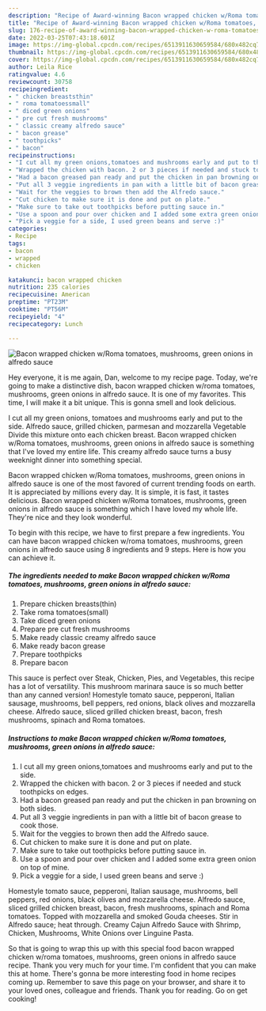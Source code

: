 ```yaml
---
description: "Recipe of Award-winning Bacon wrapped chicken w/Roma tomatoes, mushrooms, green onions in alfredo sauce"
title: "Recipe of Award-winning Bacon wrapped chicken w/Roma tomatoes, mushrooms, green onions in alfredo sauce"
slug: 176-recipe-of-award-winning-bacon-wrapped-chicken-w-roma-tomatoes-mushrooms-green-onions-in-alfredo-sauce
date: 2022-03-25T07:43:18.601Z
image: https://img-global.cpcdn.com/recipes/6513911630659584/680x482cq70/bacon-wrapped-chicken-wroma-tomatoes-mushrooms-green-onions-in-alfredo-sauce-recipe-main-photo.jpg
thumbnail: https://img-global.cpcdn.com/recipes/6513911630659584/680x482cq70/bacon-wrapped-chicken-wroma-tomatoes-mushrooms-green-onions-in-alfredo-sauce-recipe-main-photo.jpg
cover: https://img-global.cpcdn.com/recipes/6513911630659584/680x482cq70/bacon-wrapped-chicken-wroma-tomatoes-mushrooms-green-onions-in-alfredo-sauce-recipe-main-photo.jpg
author: Leila Rice
ratingvalue: 4.6
reviewcount: 30758
recipeingredient:
- " chicken breaststhin"
- " roma tomatoessmall"
- " diced green onions"
- " pre cut fresh mushrooms"
- " classic creamy alfredo sauce"
- " bacon grease"
- " toothpicks"
- " bacon"
recipeinstructions:
- "I cut all my green onions,tomatoes and mushrooms early and put to the side."
- "Wrapped the chicken with bacon. 2 or 3 pieces if needed and stuck toothpicks on edges."
- "Had a bacon greased pan ready and put the chicken in pan browning on both sides."
- "Put all 3 veggie ingredients in pan with a little bit of bacon grease to cook those."
- "Wait for the veggies to brown then add the Alfredo sauce."
- "Cut chicken to make sure it is done and put on plate."
- "Make sure to take out toothpicks before putting sauce in."
- "Use a spoon and pour over chicken and I added some extra green onion on top of mine."
- "Pick a veggie for a side, I used green beans and serve :)"
categories:
- Recipe
tags:
- bacon
- wrapped
- chicken

katakunci: bacon wrapped chicken 
nutrition: 235 calories
recipecuisine: American
preptime: "PT23M"
cooktime: "PT56M"
recipeyield: "4"
recipecategory: Lunch

---
```



![Bacon wrapped chicken w/Roma tomatoes, mushrooms, green onions in alfredo sauce](https://img-global.cpcdn.com/recipes/6513911630659584/680x482cq70/bacon-wrapped-chicken-wroma-tomatoes-mushrooms-green-onions-in-alfredo-sauce-recipe-main-photo.jpg)

Hey everyone, it is me again, Dan, welcome to my recipe page. Today, we're going to make a distinctive dish, bacon wrapped chicken w/roma tomatoes, mushrooms, green onions in alfredo sauce. It is one of my favorites. This time, I will make it a bit unique. This is gonna smell and look delicious.

I cut all my green onions, tomatoes and mushrooms early and put to the side. Alfredo sauce, grilled chicken, parmesan and mozzarella Vegetable Divide this mixture onto each chicken breast. Bacon wrapped chicken w/Roma tomatoes, mushrooms, green onions in alfredo sauce is something that I&#39;ve loved my entire life. This creamy alfredo sauce turns a busy weeknight dinner into something special.

Bacon wrapped chicken w/Roma tomatoes, mushrooms, green onions in alfredo sauce is one of the most favored of current trending foods on earth. It is appreciated by millions every day. It is simple, it is fast, it tastes delicious. Bacon wrapped chicken w/Roma tomatoes, mushrooms, green onions in alfredo sauce is something which I have loved my whole life. They're nice and they look wonderful.


To begin with this recipe, we have to first prepare a few ingredients. You can have bacon wrapped chicken w/roma tomatoes, mushrooms, green onions in alfredo sauce using 8 ingredients and 9 steps. Here is how you can achieve it.

<!--inarticleads1-->

##### The ingredients needed to make Bacon wrapped chicken w/Roma tomatoes, mushrooms, green onions in alfredo sauce:

1. Prepare  chicken breasts(thin)
1. Take  roma tomatoes(small)
1. Take  diced green onions
1. Prepare  pre cut fresh mushrooms
1. Make ready  classic creamy alfredo sauce
1. Make ready  bacon grease
1. Prepare  toothpicks
1. Prepare  bacon


This sauce is perfect over Steak, Chicken, Pies, and Vegetables, this recipe has a lot of versatility. This mushroom marinara sauce is so much better than any canned version! Homestyle tomato sauce, pepperoni, Italian sausage, mushrooms, bell peppers, red onions, black olives and mozzarella cheese. Alfredo sauce, sliced grilled chicken breast, bacon, fresh mushrooms, spinach and Roma tomatoes. 

<!--inarticleads2-->

##### Instructions to make Bacon wrapped chicken w/Roma tomatoes, mushrooms, green onions in alfredo sauce:

1. I cut all my green onions,tomatoes and mushrooms early and put to the side.
1. Wrapped the chicken with bacon. 2 or 3 pieces if needed and stuck toothpicks on edges.
1. Had a bacon greased pan ready and put the chicken in pan browning on both sides.
1. Put all 3 veggie ingredients in pan with a little bit of bacon grease to cook those.
1. Wait for the veggies to brown then add the Alfredo sauce.
1. Cut chicken to make sure it is done and put on plate.
1. Make sure to take out toothpicks before putting sauce in.
1. Use a spoon and pour over chicken and I added some extra green onion on top of mine.
1. Pick a veggie for a side, I used green beans and serve :)


Homestyle tomato sauce, pepperoni, Italian sausage, mushrooms, bell peppers, red onions, black olives and mozzarella cheese. Alfredo sauce, sliced grilled chicken breast, bacon, fresh mushrooms, spinach and Roma tomatoes. Topped with mozzarella and smoked Gouda cheeses. Stir in Alfredo sauce; heat through. Creamy Cajun Alfredo Sauce with Shrimp, Chicken, Mushrooms, White Onions over Linguine Pasta. 

So that is going to wrap this up with this special food bacon wrapped chicken w/roma tomatoes, mushrooms, green onions in alfredo sauce recipe. Thank you very much for your time. I'm confident that you can make this at home. There's gonna be more interesting food in home recipes coming up. Remember to save this page on your browser, and share it to your loved ones, colleague and friends. Thank you for reading. Go on get cooking!
